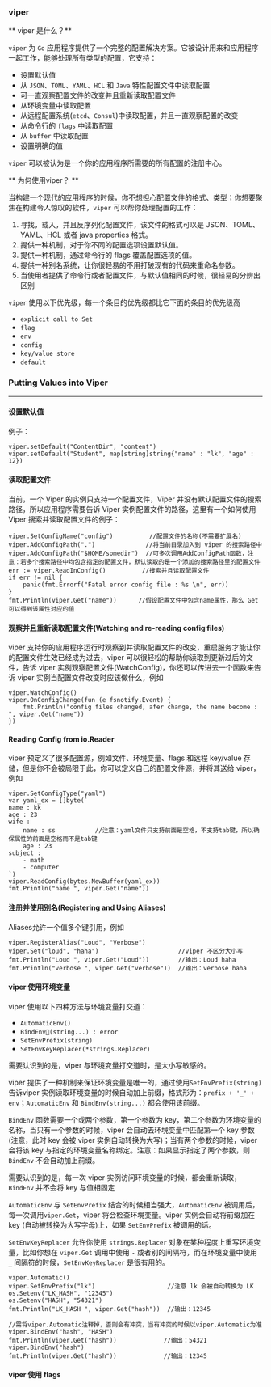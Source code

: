 ### viper

** viper 是什么？**

`viper` 为 `Go` 应用程序提供了一个完整的配置解决方案。它被设计用来和应用程序一起工作，能够处理所有类型的配置，它支持：

* 设置默认值
* 从 `JSON`、`TOML`、`YAML`、`HCL` 和 `Java` 特性配置文件中读取配置
* 可一直观察配置文件的改变并且重新读取配置文件
* 从环境变量中读取配置
* 从远程配置系统\(`etcd`、`Consul`\)中读取配置，并且一直观察配置的改变
* 从命令行的 `flags` 中读取配置
* 从 `buffer` 中读取配置
* 设置明确的值

`viper` 可以被认为是一个你的应用程序所需要的所有配置的注册中心。

** 为何使用viper？ **

当构建一个现代的应用程序的时候，你不想担心配置文件的格式、类型；你想要聚焦在构建令人惊叹的软件，`viper` 可以帮你处理配置的工作：

1. 寻找，载入，并且反序列化配置文件，该文件的格式可以是 JSON、TOML、YAML、HCL 或者 java properties 格式。
2. 提供一种机制，对于你不同的配置选项设置默认值。
3. 提供一种机制，通过命令行的 flags 覆盖配置选项的值。
4. 提供一种别名系统，让你很轻易的不用打破现有的代码来重命名参数。
5. 当使用者提供了命令行或者配置文件，与默认值相同的时候，很轻易的分辨出区别

`viper` 使用以下优先级，每一个条目的优先级都比它下面的条目的优先级高

- `explicit call to Set`
- `flag`
- `env`
- `config`
- `key/value store`
- `default`

### Putting Values into Viper
------------------------------
#### 设置默认值
例子：

```
viper.setDefault("ContentDir", "content")
viper.setDefault("Student", map[string]string{"name" : "lk", "age" : 12})
```

#### 读取配置文件

当前，一个 Viper 的实例只支持一个配置文件，Viper 并没有默认配置文件的搜索路径，所以应用程序需要告诉 Viper 实例配置文件的路径，这里有一个如何使用 Viper 搜索并读取配置文件的例子：
```
viper.SetConfigName("config")          //配置文件的名称(不需要扩展名)
viper.AddConfigPath(".")              //将当前目录加入到 viper 的搜索路径中
viper.AddConfigPath("$HOME/somedir")  //可多次调用AddConfigPath函数，注意：若多个搜索路径中均包含指定的配置文件，默认读取的是一个添加的搜索路径里的配置文件
err := viper.ReadInConfig()          //搜索并且读取配置文件
if err != nil {
    panic(fmt.Errorf("Fatal error config file : %s \n", err))
}
fmt.Println(viper.Get("name"))      //假设配置文件中包含name属性，那么 Get 可以得到该属性对应的值
```

#### 观察并且重新读取配置文件(Watching and re-reading config files)

viper 支持你的应用程序运行时观察到并读取配置文件的改变，重启服务才能让你的配置文件生效已经成为过去，viper 可以很轻松的帮助你读取到更新过后的文件，告诉 viper 实例观察配置文件(WatchConfig)，你还可以传进去一个函数来告诉 viper 实例当配置文件改变时应该做什么，例如
```
viper.WatchConfig()
viper.OnConfigChange(fun (e fsnotify.Event) {
    fmt.Println("config files changed, afer change, the name become : ", viper.Get("name"))
})
```

#### Reading Config from io.Reader

viper 预定义了很多配置源，例如文件、环境变量、flags 和远程 key/value 存储，但是你不会被局限于此，你可以定义自己的配置文件源，并将其送给 viper， 例如
```
viper.SetConfigType("yaml")
var yaml_ex = []byte(`
name : kk
age : 23
wife :
    name : ss           //注意：yaml文件只支持前面是空格，不支持tab键，所以确保属性的前面是空格而不是tab键
    age : 23
subject :
    - math
    - computer
`)
viper.ReadConfig(bytes.NewBuffer(yaml_ex))
fmt.Println("name ", viper.Get("name"))
```

#### 注册并使用别名(Registering and Using Aliases)
Aliases允许一个值多个键引用，例如
```
viper.RegisterAlias("Loud", "Verbose")
viper.Set("loud", "haha")                      //viper 不区分大小写
fmt.Println("Loud ", viper.Get("Loud"))        //输出：Loud haha
fmt.Println("verbose ", viper.Get("verbose"))  //输出：verbose haha
```

#### viper 使用环境变量
viper 使用以下四种方法与环境变量打交道：
- `AutomaticEnv()`
- `BindEnv(string...) : error`
- `SetEnvPrefix(string)`
- `SetEnvKeyReplacer(*strings.Replacer)`

需要认识到的是，viper 与环境变量打交道时，是大小写敏感的。

viper 提供了一种机制来保证环境变量是唯一的，通过使用`SetEnvPrefix(string)`告诉viper 实例读取环境变量的时候自动加上前缀，格式形为：`prefix + '_' + env`；`AutomaticEnv` 和 `BindEnv(string...)` 都会使用该前缀。

`BindEnv` 函数需要一个或两个参数，第一个参数为 key，第二个参数为环境变量的名称，当只有一个参数的时候，viper 会自动去环境变量中匹配第一个 key 参数(注意，此时 key 会被 viper 实例自动转换为大写)；当有两个参数的时候，viper 会将该 key 与指定的环境变量名称绑定。注意：如果显示指定了两个参数，则 `BindEnv` 不会自动加上前缀。

需要认识到的是，每一次 viper 实例访问环境变量的时候，都会重新读取，`BindEnv` 并不会将 key 与值相固定

`AutomaticEnv` 与 `SetEnvPrefix` 结合的时候相当强大，`AutomaticEnv` 被调用后，每一次调用`viper.Get`，viper 将会检查环境变量。viper 实例会自动将前缀加在 key (自动被转换为大写字母)上，如果 `SetEnvPrefix` 被调用的话。

`SetEnvKeyReplacer` 允许你使用 `strings.Replacer` 对象在某种程度上重写环境变量，比如你想在 `viper.Get` 调用中使用 `-` 或者别的间隔符，而在环境变量中使用 `_` 间隔符的时候，`SetEnvKeyReplacer` 是很有用的。 

```
viper.Automatic()
viper.SetEnvPrefix("lk")                    //注意 lk 会被自动转换为 LK
os.Setenv("LK_HASH", "12345")
os.Setenv("HASH", "54321")
fmt.Println("LK_HASH ", viper.Get("hash"))  //输出：12345

//需将viper.Automatic注释掉，否则会有冲突，当有冲突的时候以viper.Automatic为准
viper.BindEnv("hash", "HASH")                
fmt.Println(viper.Get("hash"))             //输出：54321
viper.BindEnv("hash")
fmt.Println(viper.Get("hash"))             //输出：12345
```

#### viper 使用 flags